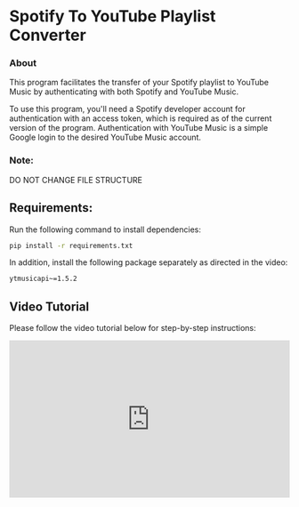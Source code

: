 # Spotify To YouTube Playlist Converter

### About

This program facilitates the transfer of your Spotify playlist to YouTube Music by authenticating with both Spotify and YouTube Music.

To use this program, you'll need a Spotify developer account for authentication with an access token, which is required as of the current version of the program. Authentication with YouTube Music is a simple Google login to the desired YouTube Music account.

### Note:

DO NOT CHANGE FILE STRUCTURE

## Requirements:

Run the following command to install dependencies:

```bash
pip install -r requirements.txt
```

In addition, install the following package separately as directed in the video:

```bash
ytmusicapi~=1.5.2
```

## Video Tutorial

Please follow the video tutorial below for step-by-step instructions:

<div style="padding:56.15% 0 0 0;position:relative;"><iframe src="https://player.vimeo.com/video/919893537?badge=0&amp;autopause=0&amp;player_id=0&amp;app_id=58479" frameborder="0" allow="autoplay; fullscreen; picture-in-picture; clipboard-write" style="position:absolute;top:0;left:0;width:100%;height:100%;" title="Recording 2024-03-05 234122"></iframe></div><script src="https://player.vimeo.com/api/player.js"></script>
